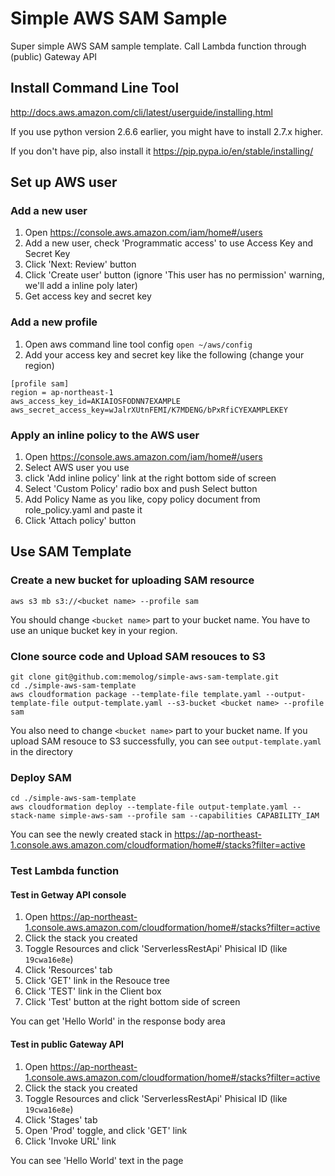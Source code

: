 # Simple AWS SAM Sample

Super simple AWS SAM sample template. Call Lambda function through (public) Gateway API

## Install Command Line Tool

http://docs.aws.amazon.com/cli/latest/userguide/installing.html

If you use python version 2.6.6 earlier, you might have to install 2.7.x higher. 

If you don't have pip, also install it
https://pip.pypa.io/en/stable/installing/


## Set up AWS user
### Add a new user
1. Open https://console.aws.amazon.com/iam/home#/users
2. Add a new user, check 'Programmatic access' to use Access Key and Secret Key
3. Click 'Next: Review' button
4. Click 'Create user' button (ignore 'This user has no permission' warning, we'll add a inline poly later)
5. Get access key and secret key

### Add a new profile
1. Open aws command line tool config `open ~/aws/config`
2. Add your access key and secret key like the following (change your region)
```
[profile sam]
region = ap-northeast-1
aws_access_key_id=AKIAIOSFODNN7EXAMPLE
aws_secret_access_key=wJalrXUtnFEMI/K7MDENG/bPxRfiCYEXAMPLEKEY
```

### Apply an inline policy to the AWS user
1. Open https://console.aws.amazon.com/iam/home#/users
2. Select AWS user you use
3. click 'Add inline policy' link at the right bottom side of screen
4. Select 'Custom Policy' radio box and push Select button
5. Add Policy Name as you like, copy policy document from role_policy.yaml and paste it
6. Click 'Attach policy' button

## Use SAM Template
### Create a new bucket for uploading SAM resource
```aws s3 mb s3://<bucket name> --profile sam```

You should change `<bucket name>` part to your bucket name. You have to use an unique bucket key in your region.

### Clone source code and Upload SAM resouces to S3
```
git clone git@github.com:memolog/simple-aws-sam-template.git
cd ./simple-aws-sam-template
aws cloudformation package --template-file template.yaml --output-template-file output-template.yaml --s3-bucket <bucket name> --profile sam
```

You also need to change `<bucket name>` part to your bucket name.
If you upload SAM resouce to S3 successfully, you can see `output-template.yaml` in the directory

### Deploy SAM
```
cd ./simple-aws-sam-template
aws cloudformation deploy --template-file output-template.yaml --stack-name simple-aws-sam --profile sam --capabilities CAPABILITY_IAM
```

You can see the newly created stack in https://ap-northeast-1.console.aws.amazon.com/cloudformation/home#/stacks?filter=active

### Test Lambda function
#### Test in Getway API console
1. Open https://ap-northeast-1.console.aws.amazon.com/cloudformation/home#/stacks?filter=active
2. Click the stack you created
3. Toggle Resources and click 'ServerlessRestApi' Phisical ID (like `19cwa16e8e`)
4. Click 'Resources' tab
5. Click 'GET' link in the Resouce tree
6. Click 'TEST' link in the Client box
7. Click 'Test' button at the right bottom side of screen

You can get 'Hello World' in the response body area

#### Test in public Gateway API
1. Open https://ap-northeast-1.console.aws.amazon.com/cloudformation/home#/stacks?filter=active
2. Click the stack you created
3. Toggle Resources and click 'ServerlessRestApi' Phisical ID (like `19cwa16e8e`)
4. Click 'Stages' tab
5. Open 'Prod' toggle, and click 'GET' link
6. Click 'Invoke URL' link

You can see 'Hello World' text in the page
